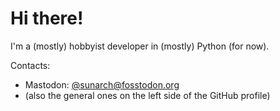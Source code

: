 # Hi there!

I'm a (mostly) hobbyist developer in (mostly) Python (for now).

Contacts:

- Mastodon: <a rel="me" href="https://fosstodon.org/@sunarch">@sunarch@fosstodon.org</a>
- (also the general ones on the left side of the GitHub profile)
